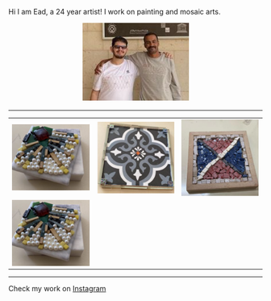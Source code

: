 Hi I am Ead, a 24 year artist! I work on painting and mosaic arts.

<p align="center">
  <img src="ead.PNG" />
</p>

<hr/>

| | | |
|:-------------------------:|:-------------------------:|:-------------------------:|
|<img width="1604" src="mosaic-1.PNG"> | <img width="1604" src="mosaic-2.PNG"> | <img width="1604" src="mosaic-3.PNG"> |
|<img width="1604" src="mosaic-1.PNG"> | | |

<hr/>

Check my work on [Instagram](https://www.instagram.com/eadsmosaics/?hl=en)
